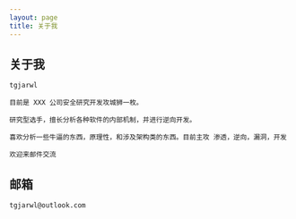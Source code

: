 ```yaml
---
layout: page
title: 关于我 
---
```


## 关于我
```
tgjarwl

目前是 XXX 公司安全研究开发攻城狮一枚。

研究型选手，擅长分析各种软件的内部机制，并进行逆向开发。

喜欢分析一些牛逼的东西，原理性，和涉及架构类的东西。目前主攻 渗透，逆向，漏洞，开发

欢迎来邮件交流
```
## 邮箱
```
tgjarwl@outlook.com
```



